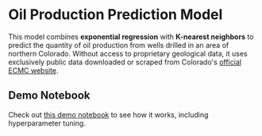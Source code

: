 # Oil Production Prediction Model

This model combines __exponential regression__ with __K-nearest neighbors__ to predict the quantity of oil production from wells drilled in an area of northern Colorado. Without access to proprietary geological data, it uses exclusively public data downloaded or scraped from Colorado's [official ECMC website](https://ecmc.state.co.us/).

## Demo Notebook

Check out [this demo notebook](demo/demo.ipynb) to see how it works, including hyperparameter tuning.
